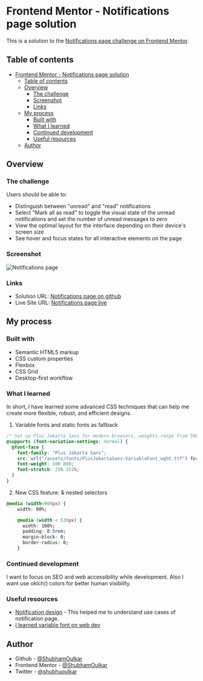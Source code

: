 # Frontend Mentor - Notifications page solution

This is a solution to the [Notifications page challenge on Frontend Mentor](https://www.frontendmentor.io/challenges/notifications-page-DqK5QAmKbC).

## Table of contents

- [Frontend Mentor - Notifications page solution](#frontend-mentor---notifications-page-solution)
  - [Table of contents](#table-of-contents)
  - [Overview](#overview)
    - [The challenge](#the-challenge)
    - [Screenshot](#screenshot)
    - [Links](#links)
  - [My process](#my-process)
    - [Built with](#built-with)
    - [What I learned](#what-i-learned)
    - [Continued development](#continued-development)
    - [Useful resources](#useful-resources)
  - [Author](#author)

## Overview

### The challenge

Users should be able to:

- Distinguish between "unread" and "read" notifications
- Select "Mark all as read" to toggle the visual state of the unread notifications and set the number of unread messages to zero
- View the optimal layout for the interface depending on their device's screen size
- See hover and focus states for all interactive elements on the page

### Screenshot

![Notifications page](/design/solutionpage.png)

### Links

- Solution URL: [Notifications page on github](https://github.com/ShubhamOulkar/frontend/tree/main/notifications-page-main)
- Live Site URL: [Notifications page live](https://frontend-shubhamoulkars-projects.vercel.app/)

## My process

### Built with

- Semantic HTML5 markup
- CSS custom properties
- Flexbox
- CSS Grid
- Desktop-first workflow

### What I learned

In short, I have learned some advanced CSS techniques that can help me create more flexible, robust, and efficient designs.

1. Variable fonts and static fonts as fallback

```css
/* Set up Plus Jakarta Sans for modern browsers, weights range from 500 to 800 */
@supports (font-variation-settings: normal) {
  @font-face {
    font-family: "Plus Jakarta Sans";
    src: url("/assets/fonts/PlusJakartaSans-VariableFont_wght.ttf") format("truetype");
    font-weight: 500 800;
    font-stretch: 25% 151%;
  }
}
```

2. New CSS feature: & nested selectors

```css
@media (width<900px) {
    width: 80%;

    @media (width < 536px) {
      width: 100%;
      padding: 0.5rem;
      margin-block: 0;
      border-radius: 0;
    }
```

### Continued development

I want to focus on SEO and web accessibility while development. Also I want use oklch() colors for better human visibility.

### Useful resources

- [Notification design](https://www.toptal.com/designers/ux/notification-design) - This helped me to understand use cases of notification page.
- [I learned variable font on web dev](https://web.dev/articles/variable-fonts)

## Author

- Github - [@ShubhamOulkar](https://github.com/ShubhamOulkar)
- Frontend Mentor - [@ShubhamOulkar](https://www.frontendmentor.io/profile/ShubhamOulkar)
- Twitter - [@shubhuoulkar](https://twitter.com/shubhuoulkar)
